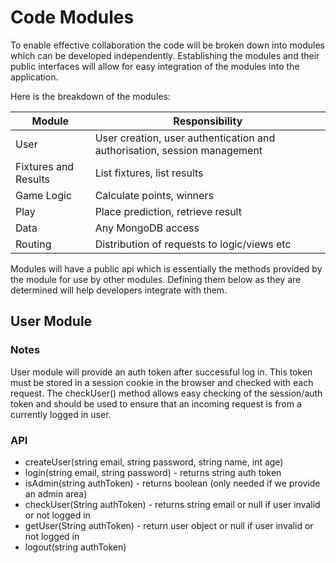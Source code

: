 # Code Modules

To enable effective collaboration the code will be broken down into modules which can be developed independently. Establishing the modules and their public interfaces will allow for easy integration of the modules into the application.

Here is the breakdown of the modules:

| Module               | Responsibility                                                           |
| -------------------- | ------------------------------------------------------------------------ |
| User                 | User creation, user authentication and authorisation, session management |
| Fixtures and Results | List fixtures, list results                                              |
| Game Logic           | Calculate points, winners                                                |
| Play                 | Place prediction, retrieve result                                        |
| Data                 | Any MongoDB access                                                       |
| Routing              | Distribution of requests to logic/views etc                              |

Modules will have a public api which is essentially the methods provided by the module for use by other modules. Defining them below as they are determined will help developers integrate with them.

## User Module

### Notes

User module will provide an auth token after successful log in. This token must be stored in a session cookie in the browser and checked with each request. The checkUser() method allows easy checking of the session/auth token and should be used to ensure that an incoming request is from a currently logged in user.

### API

-   createUser(string email, string password, string name, int age)
-   login(string email, string password) - returns string auth token
-   isAdmin(string authToken) - returns boolean (only needed if we provide an admin area)
-   checkUser(String authToken) - returns string email or null if user invalid or not logged in
-   getUser(String authToken) - return user object or null if user invalid or not logged in
-   logout(string authToken)
